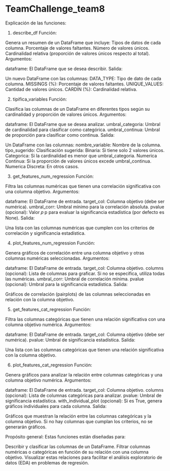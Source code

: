 # TeamChallenge_team8

Explicación de las funciones:

1. describe_df
Función:

Genera un resumen de un DataFrame que incluye:
Tipos de datos de cada columna.
Porcentaje de valores faltantes.
Número de valores únicos.
Cardinalidad relativa (proporción de valores únicos respecto al total).
Argumentos:

dataframe: El DataFrame que se desea describir.
Salida:

Un nuevo DataFrame con las columnas:
DATA_TYPE: Tipo de dato de cada columna.
MISSINGS (%): Porcentaje de valores faltantes.
UNIQUE_VALUES: Cantidad de valores únicos.
CARDIN (%): Cardinalidad relativa.


2. tipifica_variables
Función:

Clasifica las columnas de un DataFrame en diferentes tipos según su cardinalidad y proporción de valores únicos.
Argumentos:

dataframe: El DataFrame que se desea analizar.
umbral_categoria: Umbral de cardinalidad para clasificar como categórica.
umbral_continua: Umbral de proporción para clasificar como continua.
Salida:

Un DataFrame con las columnas:
nombre_variable: Nombre de la columna.
tipo_sugerido: Clasificación sugerida:
Binaria: Si tiene solo 2 valores únicos.
Categorica: Si la cardinalidad es menor que umbral_categoria.
Numerica Continua: Si la proporción de valores únicos excede umbral_continua.
Numerica Discreta: En otros casos.


3. get_features_num_regression
Función:

Filtra las columnas numéricas que tienen una correlación significativa con una columna objetivo.
Argumentos:

dataframe: El DataFrame de entrada.
target_col: Columna objetivo (debe ser numérica).
umbral_corr: Umbral mínimo para la correlación absoluta.
pvalue (opcional): Valor 
𝑝
p para evaluar la significancia estadística (por defecto es None).
Salida:

Una lista con las columnas numéricas que cumplen con los criterios de correlación y significancia estadística.


4. plot_features_num_regression
Función:

Genera gráficos de correlación entre una columna objetivo y otras columnas numéricas seleccionadas.
Argumentos:

dataframe: El DataFrame de entrada.
target_col: Columna objetivo.
columns (opcional): Lista de columnas para graficar. Si no se especifica, utiliza todas las numéricas.
umbral_corr: Umbral de correlación mínima.
pvalue (opcional): Umbral para la significancia estadística.
Salida:

Gráficos de correlación (pairplots) de las columnas seleccionadas en relación con la columna objetivo.


5. get_features_cat_regression
Función:

Filtra las columnas categóricas que tienen una relación significativa con una columna objetivo numérica.
Argumentos:

dataframe: El DataFrame de entrada.
target_col: Columna objetivo (debe ser numérica).
pvalue: Umbral de significancia estadística.
Salida:

Una lista con las columnas categóricas que tienen una relación significativa con la columna objetivo.


6. plot_features_cat_regression
Función:

Genera gráficos para analizar la relación entre columnas categóricas y una columna objetivo numérica.
Argumentos:

dataframe: El DataFrame de entrada.
target_col: Columna objetivo.
columns (opcional): Lista de columnas categóricas para analizar.
pvalue: Umbral de significancia estadística.
with_individual_plot (opcional): Si es True, genera gráficos individuales para cada columna.
Salida:

Gráficos que muestran la relación entre las columnas categóricas y la columna objetivo. Si no hay columnas que cumplan los criterios, no se generarán gráficos.


Propósito general:
Estas funciones están diseñadas para:

Describir y clasificar las columnas de un DataFrame.
Filtrar columnas numéricas o categóricas en función de su relación con una columna objetivo.
Visualizar estas relaciones para facilitar el análisis exploratorio de datos (EDA) en problemas de regresión.
